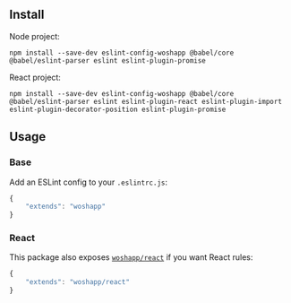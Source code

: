 ## Install

Node project:
```
npm install --save-dev eslint-config-woshapp @babel/core @babel/eslint-parser eslint eslint-plugin-promise
```

React project:
```
npm install --save-dev eslint-config-woshapp @babel/core @babel/eslint-parser eslint eslint-plugin-react eslint-plugin-import eslint-plugin-decorator-position eslint-plugin-promise
```

## Usage

### Base
Add an ESLint config to your `.eslintrc.js`:

```javascript
{
    "extends": "woshapp"
}
```

### React
This package also exposes [`woshapp/react`](react.js) if you want React rules:

```javascript
{
    "extends": "woshapp/react"
}
```